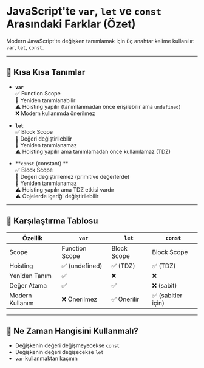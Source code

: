 
# JavaScript'te `var`, `let` ve `const` Arasındaki Farklar (Özet)

Modern JavaScript'te değişken tanımlamak için üç anahtar kelime kullanılır: `var`, `let`, `const`.

---

## 🔹 Kısa Kısa Tanımlar

- **`var`**  
  ✅ Function Scope  
  🔁 Yeniden tanımlanabilir  
  ⚠️ Hoisting yapılır (tanımlanmadan önce erişilebilir ama `undefined`)  
  ❌ Modern kullanımda önerilmez

- **`let`**  
  ✅ Block Scope  
  🔁 Değeri değiştirilebilir  
  🚫 Yeniden tanımlanamaz  
  ⚠️ Hoisting yapılır ama tanımlamadan önce kullanılamaz (TDZ)

- **`const` (constant) **  
  ✅ Block Scope  
  🔁 Değeri değiştirilemez (primitive değerlerde)  
  🚫 Yeniden tanımlanamaz  
  ⚠️ Hoisting yapılır ama TDZ etkisi vardır  
  ⚠️ Objelerde içeriği değiştirilebilir

---

## 🧠 Karşılaştırma Tablosu

| Özellik         | `var`          | `let`         | `const`        |
|-----------------|----------------|---------------|----------------|
| Scope           | Function Scope | Block Scope   | Block Scope    |
| Hoisting        | ✅ (undefined) | ✅ (TDZ)       | ✅ (TDZ)        |
| Yeniden Tanım   | ✅              | ❌             | ❌              |
| Değer Atama     | ✅              | ✅             | ❌ (sabit)      |
| Modern Kullanım | ❌ Önerilmez    | ✅ Önerilir    | ✅ (sabitler için) |

---

## 🎯 Ne Zaman Hangisini Kullanmalı?

- Değişkenin değeri değişmeyecekse `const`
- Değişkenin değeri değişecekse `let`
- `var` kullanmaktan kaçının

